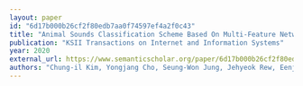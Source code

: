 ```yaml
---
layout: paper
id: "6d17b000b26cf2f80edb7aa0f74597ef4a2f0c43"
title: "Animal Sounds Classification Scheme Based On Multi-Feature Network With Mixed Datasets"
publication: "KSII Transactions on Internet and Information Systems"
year: 2020
external_url: https://www.semanticscholar.org/paper/6d17b000b26cf2f80edb7aa0f74597ef4a2f0c43
authors: "Chung-il Kim, Yongjang Cho, Seung-Won Jung, Jehyeok Rew, Eenjun Hwang"
---
```

